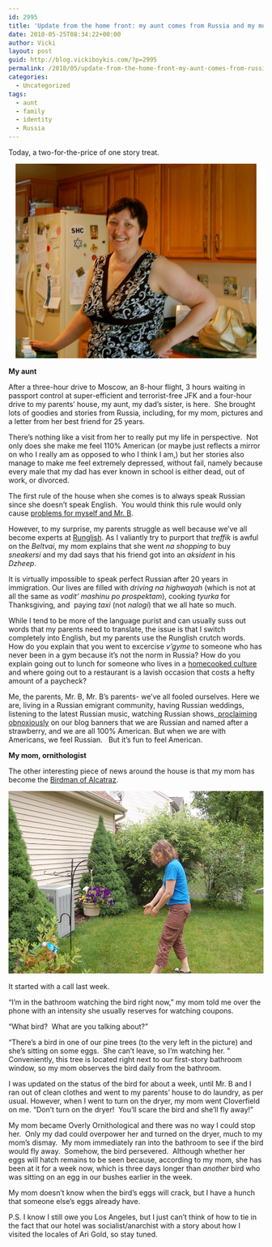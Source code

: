 ```yaml
---
id: 2995
title: 'Update from the home front: my aunt comes from Russia and my mom flies free from logic'
date: 2010-05-25T08:34:22+00:00
author: Vicki
layout: post
guid: http://blog.vickiboykis.com/?p=2995
permalink: /2010/05/update-from-the-home-front-my-aunt-comes-from-russia-and-my-mom-flies-free-from-logic/
categories:
  - Uncategorized
tags:
  - aunt
  - family
  - identity
  - Russia
---
```

Today, a two-for-the-price of one story treat.

<p style="text-align: center;">
  <a href="https://raw.githubusercontent.com/veekaybee/wlb/gh-pages/assets/images/2010/05/DSC_0085.jpg"><img class="aligncenter size-full wp-image-2996" title="DSC_0085" src="https://raw.githubusercontent.com/veekaybee/wlb/gh-pages/assets/images/2010/05/DSC_0085.jpg" alt="" width="476" height="384" /></a>
</p>

<p style="text-align: center;">
  <p>
    <strong>My aunt</strong>
  </p>
  
  <p>
    After a three-hour drive to Moscow, an 8-hour flight, 3 hours waiting in passport control at super-efficient and terrorist-free JFK and a four-hour drive to my parents&#8217; house, my aunt, my dad&#8217;s sister, is here.  She brought lots of goodies and stories from Russia, including, for my mom, pictures and a letter from her best friend for 25 years.
  </p>
  
  <p>
    There&#8217;s nothing like a visit from her to really put my life in perspective.  Not only does she make me feel 110% American (or maybe just reflects a mirror on who I really am as opposed to who I think I am,) but her stories also manage to make me feel extremely depressed, without fail, namely because every male that my dad has ever known in school is either dead, out of work, or divorced.
  </p>
  
  <p>
    The first rule of the house when she comes is to always speak Russian since she doesn&#8217;t speak English.  You would think this rule would only cause <a href="http://blog.vickiboykis.com/2010/04/13/we-the-russians/">problems for myself and Mr. B</a>.
  </p>
  
  <p>
    However, to my surprise, my parents struggle as well because we&#8217;ve all become experts at <a href="http://en.wikipedia.org/wiki/Runglish">Runglish</a>. As I valiantly try to purport that <em>treffik</em> is awful on the <em>Beltvai</em>, my mom explains that she went <em>na shopping</em> to buy <em>sneakersi</em> and my dad says that his friend got into an <em>aksident</em> in his <em>Dzheep</em>.
  </p>
  
  <p>
    It is virtually impossible to speak perfect Russian after 20 years in immigration. Our lives are filled with <em>driving na highwayah</em> (which is not at all the same as <em>vodit&#8217; mashinu po prospektam</em>), cooking <em>tyurka</em> for Thanksgiving, and  paying <em>taxi </em>(not <em>nalogi</em>) that we all hate so much.
  </p>
  
  <p>
    While I tend to be more of the language purist and can usually suss out words that my parents need to translate, the issue is that I switch completely into English, but my parents use the Runglish crutch words.  How do you explain that you went to excercise <em>v&#8217;gyme</em> to someone who has never been in a gym because it&#8217;s not the norm in Russia? How do you explain going out to lunch for someone who lives in a <a href="http://www.globalbydesign.com/blog/2007/07/13/campbell-soup-in-russia-is-it-navaristy-enough/">homecooked culture</a> and where going out to a restaurant is a lavish occasion that costs a hefty amount of a paycheck?
  </p>
  
  <p>
    Me, the parents, Mr. B, Mr. B&#8217;s parents- we&#8217;ve all fooled ourselves. Here we are, living in a Russian emigrant community, having Russian weddings, listening to the latest Russian music, watching Russian shows,<a href="http://blog.vickiboykis.com/2009/11/23/whats-the-deal-with-the-russian-new-year-tree/"> proclaiming obnoxiously</a> on our blog banners that we are Russian and named after a strawberry, and we are all 100% American. But when we are with Americans, we feel Russian.   But it&#8217;s fun to feel American.
  </p>
  
  <p>
    <strong>My mom, ornithologist</strong>
  </p>
  
  <p>
    The other interesting piece of news around the house is that my mom has become the <a href="http://www.alcatrazhistory.com/stroud.htm">Birdman of Alcatraz</a>.
  </p>
  
  <p style="text-align: center;">
    <a href="https://raw.githubusercontent.com/veekaybee/wlb/gh-pages/assets/images/2010/05/DSC_0087.jpg"><img class="aligncenter size-full wp-image-2997" title="DSC_0087" src="https://raw.githubusercontent.com/veekaybee/wlb/gh-pages/assets/images/2010/05/DSC_0087.jpg" alt="" width="541" height="360" /></a>
  </p>
  
  <p style="text-align: left;">
    It started with a call last week.
  </p>
  
  <p style="text-align: left;">
    &#8220;I&#8217;m in the bathroom watching the bird right now,&#8221; my mom told me over the phone with an intensity she usually reserves for watching coupons.
  </p>
  
  <p style="text-align: left;">
    &#8220;What bird?  What are you talking about?&#8221;
  </p>
  
  <p style="text-align: left;">
    &#8220;There&#8217;s a bird in one of our pine trees (to the very left in the picture) and she&#8217;s sitting on some eggs.  She can&#8217;t leave, so I&#8217;m watching her. &#8221;  Conveniently, this tree is located right next to our first-story bathroom window, so my mom observes the bird daily from the bathroom.
  </p>
  
  <p style="text-align: left;">
    I was updated on the status of the bird for about a week, until Mr. B and I ran out of clean clothes and went to my parents&#8217; house to do laundry, as per usual. However, when I went to turn on the dryer, my mom went Cloverfield on me. &#8220;Don&#8217;t turn on the dryer!  You&#8217;ll scare the bird and she&#8217;ll fly away!&#8221;
  </p>
  
  <p style="text-align: left;">
    My mom became Overly Ornithological and there was no way I could stop her.  Only my dad could overpower her and turned on the dryer, much to my mom&#8217;s dismay.  My mom immediately ran into the bathroom to see if the bird would fly away.  Somehow, the bird persevered.  Although whether her eggs will hatch remains to be seen because, according to my mom, she has been at it for a week now, which is three days longer than <em>another</em> bird who was sitting on an egg in our bushes earlier in the week.
  </p>
  
  <p style="text-align: left;">
    My mom doesn&#8217;t know when the bird&#8217;s eggs will crack, but I have a hunch that someone else&#8217;s eggs already have.
  </p>
  
  <p style="text-align: left;">
    P.S. I know I still owe you Los Angeles, but I just can&#8217;t think of how to tie in the fact that our hotel was socialist/anarchist with a story about how I visited the locales of Ari Gold, so stay tuned.
  </p>